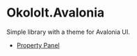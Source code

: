 ﻿# OkoloIt.Avalonia

Simple library with a theme for Avalonia UI.

- [Property Panel](docs/property-panel.md)
